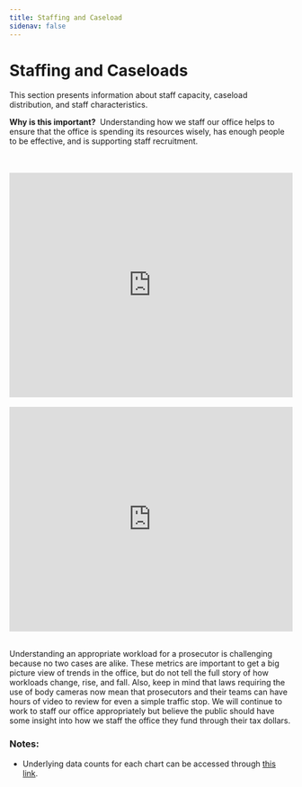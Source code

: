 ```yaml
---
title: Staffing and Caseload
sidenav: false
---
```

# Staffing and Caseloads

This section presents information about staff capacity, caseload distribution, and staff characteristics.

**Why is this important?**  Understanding how we staff our office helps to ensure that the office is spending its resources wisely, has enough people to be effective, and is supporting staff recruitment.

<br>

<br>

<iframe title="Office Felony and Misdemeanor Caseloads" aria-label="Column Chart" id="datawrapper-chart-JwoDZ" src="https://datawrapper.dwcdn.net/JwoDZ/" scrolling="no" frameborder="0" style="width: 0; min-width: 100% !important; border: none;" height="400"></iframe><script type="text/javascript">!function(){"use strict";window.addEventListener("message",(function(e){if(void 0!==e.data["datawrapper-height"]){var t=document.querySelectorAll("iframe");for(var a in e.data["datawrapper-height"])for(var r=0;r<t.length;r++){if(t[r].contentWindow===e.source)t[r].style.height=e.data["datawrapper-height"][a]+"px"}}}))}();
</script> <br>

<br>

<iframe title="Misdemeanor Cases per Prosecutor" aria-label="Column Chart" id="datawrapper-chart-Ptp4D" src="https://datawrapper.dwcdn.net/Ptp4D/" scrolling="no" frameborder="0" style="width: 0; min-width: 100% !important; border: none;" height="400"></iframe><script type="text/javascript">!function(){"use strict";window.addEventListener("message",(function(e){if(void 0!==e.data["datawrapper-height"]){var t=document.querySelectorAll("iframe");for(var a in e.data["datawrapper-height"])for(var r=0;r<t.length;r++){if(t[r].contentWindow===e.source)t[r].style.height=e.data["datawrapper-height"][a]+"px"}}}))}();
</script> <br>

<br>

Understanding an appropriate workload for a prosecutor is challenging because no two cases are alike.  These metrics are important to get a big picture view of trends in the office, but do not tell the full story of how workloads change, rise, and fall.  Also, keep in mind that laws requiring the use of body cameras now mean that prosecutors and their teams can have hours of video to review for even a simple traffic stop.  We will continue to work to staff our office appropriately but believe the public should have some insight into how we staff the office they fund through their tax dollars.<br>

### N﻿otes:

* Underlying data counts for each chart can be accessed through [this link](https://github.com/dstemenluc/CCJ.Colorado/tree/main/JD18).